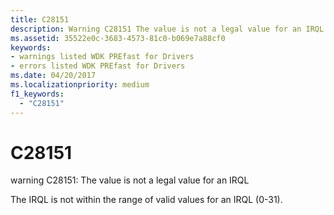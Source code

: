 ```yaml
---
title: C28151
description: Warning C28151 The value is not a legal value for an IRQL.
ms.assetid: 35522e0c-3683-4573-81c0-b069e7a88cf0
keywords:
- warnings listed WDK PREfast for Drivers
- errors listed WDK PREfast for Drivers
ms.date: 04/20/2017
ms.localizationpriority: medium 
f1_keywords: 
  - "C28151"
---
```


# C28151


warning C28151: The value is not a legal value for an IRQL

The IRQL is not within the range of valid values for an IRQL (0-31).

 

 





